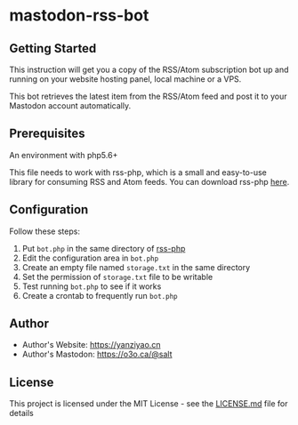 # mastodon-rss-bot

## Getting Started

This instruction will get you a copy of the RSS/Atom subscription bot up and running on your website hosting panel, local machine or a VPS. 

This bot retrieves the latest item from the RSS/Atom feed and post it to your Mastodon account automatically.

## Prerequisites

An environment with php5.6+

This file needs to work with rss-php, which is a small and easy-to-use library for consuming RSS and Atom feeds. You can download rss-php [here](https://github.com/dg/rss-php).

## Configuration

Follow these steps:

1. Put `bot.php` in the same directory of [rss-php](https://github.com/dg/rss-php)
2. Edit the configuration area in `bot.php`
3. Create an empty file named `storage.txt` in the same directory
4. Set the permission of `storage.txt` file to be writable
5. Test running `bot.php` to see if it works
6. Create a crontab to frequently run `bot.php`

## Author

- Author's Website: https://yanziyao.cn
- Author's Mastodon: https://o3o.ca/@salt

## License

This project is licensed under the MIT License - see the [LICENSE.md](LICENSE.md) file for details